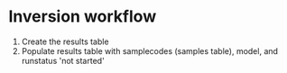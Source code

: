 # Inversion workflow

1. Create the results table
2. Populate results table with samplecodes (samples table), model, and runstatus 'not started'
